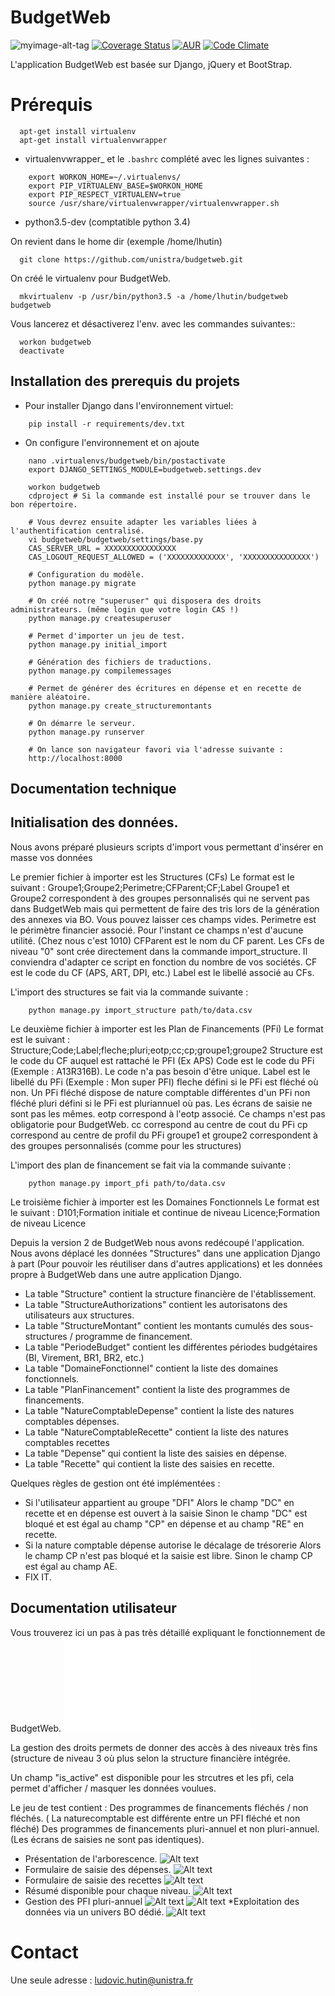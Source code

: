BudgetWeb
========================

![myimage-alt-tag](https://secure.travis-ci.org/unistra/budgetweb.png?branch=master&maxAge=0)
[![Coverage Status](https://coveralls.io/repos/github/unistra/budgetweb/badge.svg?branch=master&maxAge=0)](https://coveralls.io/github/unistra/budgetweb?branch=master)
[![AUR](https://img.shields.io/aur/license/yaourt.svg?maxAge=2592000?style=flat-square)]()
[![Code Climate](https://codeclimate.com/github/unistra/budgetweb/badges/gpa.svg)](https://codeclimate.com/github/unistra/budgetweb)


L'application BudgetWeb est basée sur Django, jQuery et BootStrap.


Prérequis
===================
```
  apt-get install virtualenv
  apt-get install virtualenvwrapper
``` 
  * virtualenvwrapper_ et le ``.bashrc`` complété avec les lignes suivantes :

```
	export WORKON_HOME=~/.virtualenvs/
	export PIP_VIRTUALENV_BASE=$WORKON_HOME
	export PIP_RESPECT_VIRTUALENV=true
	source /usr/share/virtualenvwrapper/virtualenvwrapper.sh
``` 	
  * python3.5-dev (comptatible python 3.4)
  
On revient dans le home dir (exemple /home/lhutin)
``` 
  git clone https://github.com/unistra/budgetweb.git
```   
On créé le virtualenv pour BudgetWeb.
``` 
  mkvirtualenv -p /usr/bin/python3.5 -a /home/lhutin/budgetweb budgetweb
```   
Vous lancerez et désactiverez l'env. avec les commandes suivantes::
```
  workon budgetweb
  deactivate
```   
  
Installation des prerequis du projets
-------------------------------------

* Pour installer Django dans l'environnement virtuel:
```
    pip install -r requirements/dev.txt
```
* On configure l'environnement et on ajoute 
``` 
    nano .virtualenvs/budgetweb/bin/postactivate
    export DJANGO_SETTINGS_MODULE=budgetweb.settings.dev
    
    workon budgetweb
    cdproject # Si la commande est installé pour se trouver dans le bon répertoire.

    # Vous devrez ensuite adapter les variables liées à l'authentification centralisé.
    vi budgetweb/budgetweb/settings/base.py 
    CAS_SERVER_URL = XXXXXXXXXXXXXXXX
    CAS_LOGOUT_REQUEST_ALLOWED = ('XXXXXXXXXXXXX', 'XXXXXXXXXXXXXXX')
    
    # Configuration du modèle.
    python manage.py migrate
    
    # On créé notre "superuser" qui disposera des droits administrateurs. (même login que votre login CAS !)
    python manage.py createsuperuser
    
    # Permet d'importer un jeu de test.
    python manage.py initial_import
    
    # Génération des fichiers de traductions.
    python manage.py compilemessages
    
    # Permet de générer des écritures en dépense et en recette de manière aléatoire.
    python manage.py create_structuremontants
    
    # On démarre le serveur.
    python manage.py runserver
    
    # On lance son navigateur favori via l'adresse suivante :
    http://localhost:8000
``` 

Documentation technique
-----------------------

Initialisation des données.
---------------------------

Nous avons préparé plusieurs scripts d'import vous permettant d'insérer en masse vos données

Le premier fichier à importer est les Structures (CFs)
Le format est le suivant :
Groupe1;Groupe2;Perimetre;CFParent;CF;Label
Groupe1 et Groupe2 correspondent à des groupes personnalisés qui ne servent pas dans BudgetWeb mais qui permettent de faire des tris lors de la génération des annexes via BO. Vous pouvez laisser ces champs vides.
Perimetre est le périmètre financier associé. Pour l'instant ce champs n'est d'aucune utilité. (Chez nous c'est 1010)
CFParent est le nom du CF parent. Les CFs de niveau "0" sont crée directement dans la commande import_structure. Il conviendra d'adapter ce script en fonction du nombre de vos sociétés.
CF est le code du CF (APS, ART, DPI, etc.)
Label est le libellé associé au CFs.

L'import des structures se fait via la commande suivante :
``` 
    python manage.py import_structure path/to/data.csv
```

Le deuxième fichier à importer est les Plan de Financements (PFi)
Le format est le suivant :
Structure;Code;Label;fleche;pluri;eotp;cc;cp;groupe1;groupe2
Structure est le code du CF auquel est rattaché le PFI (Ex APS)
Code est le code du PFi (Exemple : A13R316B). Le code n'a pas besoin d'être unique.
Label est le libellé du PFi (Exemple : Mon super PFI)
fleche défini si le PFi est fléché où non. Un PFi fléché dispose de nature comptable différentes d'un PFi non fléché
pluri défini si le PFi est pluriannuel où pas. Les écrans de saisie ne sont pas les mêmes.
eotp correspond  à l'eotp associé. Ce champs n'est pas obligatorie pour BudgetWeb.
cc correspond au centre de cout du PFi
cp correspond au centre de profil du PFi
groupe1 et groupe2 correspondent à des groupes personnalisés (comme pour les structures)

L'import des plan de financement se fait via la commande suivante :
``` 
    python manage.py import_pfi path/to/data.csv
```

Le troisième fichier à importer est les Domaines Fonctionnels
Le format est le suivant :
D101;Formation initiale et continue de niveau Licence;Formation de niveau Licence




  Depuis la version 2 de BudgetWeb nous avons redécoupé l'application. Nous avons déplacé les données "Structures" dans une application Django à part (Pour pouvoir les réutiliser dans d'autres applications) et les données propre à BudgetWeb dans une autre application Django.

 * La table "Structure" contient la structure financière de l'établissement.
 * La table "StructureAuthorizations" contient les autorisatons des utilisateurs aux structures.
 * La table "StructureMontant" contient les montants cumulés des sous-structures / programme de financement.
 * La table "PeriodeBudget" contient les différentes périodes budgétaires (BI, Virement, BR1, BR2, etc.)
 * La table "DomaineFonctionnel" contient la liste des domaines fonctionnels.
 * La table "PlanFinancement" contient la liste des programmes de financements.
 * La table "NatureComptableDepense" contient la liste des natures comptables dépenses.
 * La table "NatureComptableRecette" contient la liste des natures comptables recettes
 * La table "Depense" qui contient la liste des saisies en dépense.
 * La table "Recette" qui contient la liste des saisies en recette.

Quelques règles de gestion ont été implémentées :
  * Si l'utilisateur appartient au groupe "DFI"
        Alors le champ "DC" en recette et en dépense est ouvert à la saisie
        Sinon le champ "DC" est bloqué et est égal au champ "CP" en dépense et au champ "RE" en recette.
  * Si la nature comptable dépense autorise le décalage de trésorerie
        Alors le champ CP n'est pas bloqué et la saisie est libre.
        Sinon le champ CP est égal au champ AE.
  * FIX IT.

Documentation utilisateur
-------------------------

   Vous trouverez ici un pas à pas très détaillé expliquant le fonctionnement de BudgetWeb.
   ![Pas à pas détaillé](docs/Documentation.pdf?raw=true "Documentation BudgetWeb")

La gestion des droits permets de donner des accès à des niveaux très fins (structure de niveau 3 où plus selon la structure financière intégrée.

Un champ "is_active" est disponible pour les strcutres et les pfi, cela permet d'afficher / masquer les données voulues.

Le jeu de test contient :
    Des programmes de financements fléchés / non fléchés. ( La naturecomptable est différente entre un PFI fléché et non fléché)
    Des programmes de financements pluri-annuel et non pluri-annuel. (Les écrans de saisies ne sont pas identiques).

* Présentation de l'arborescence.
![Alt text](docs/images/capture1.jpg?raw=true "Title")
* Formulaire de saisie des dépenses.
![Alt text](docs/images/capture2.jpg?raw=true "Title")
* Formulaire de saisie des recettes
![Alt text](docs/images/capture3.jpg?raw=true "Title")
* Résumé disponible pour chaque niveau.
![Alt text](docs/images/capture4.jpg?raw=true "Title")
* Gestion des PFI pluri-annuel
![Alt text](docs/images/capture5.jpg?raw=true "Title")
![Alt text](docs/images/capture6.jpg?raw=true "Title")
*Exploitation des données via un univers BO dédié.
![Alt text](docs/images/capture7.jpg?raw=true "Title")

Contact
========================

Une seule adresse : ludovic.hutin@unistra.fr
